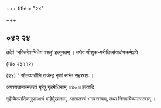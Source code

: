+++
title = "२४"

+++


## ०४२ २४
तदेवं 'भक्तिरेवाभिधेयं वस्तु' इत्युक्तम् । तथैव श्रीशुक-परीक्षित्संवादोपक्रमेऽपि 

(भा० २३११२) 

(२४) " श्रोतव्यादीनि राजेन्द्र नृणां सन्ति सहस्रशः । 

अपश्यतामात्मतत्त्वं गृहेषु गृहमेधिनाम् ॥४०॥ इत्यादि 

गृहेष्वित्यादिकमुपलक्षणं वहिर्मुखानाम्, आत्मतत्त्वं भगवत्तत्त्वम्, तथा निगमयिष्यमाणत्वात् । 

